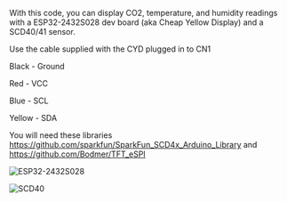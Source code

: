 With this code, you can display CO2, temperature, and humidity readings with a ESP32-2432S028 dev board (aka Cheap Yellow Display) and a SCD40/41 sensor.

Use the cable supplied with the CYD plugged in to CN1

Black - Ground

Red - VCC

Blue - SCL

Yellow - SDA

You will need these libraries https://github.com/sparkfun/SparkFun_SCD4x_Arduino_Library and https://github.com/Bodmer/TFT_eSPI

![ESP32-2432S028](https://github.com/HenrysCat/ESP32-2432S028-SCD40x/assets/47726287/e045494c-21f7-4ed2-9f22-85446f40eca7)

![SCD40](https://github.com/HenrysCat/ESP32-2432S028-SCD40x/assets/47726287/9dc3e654-f0bc-48ee-bf8c-4b21bd2c1f0c)
